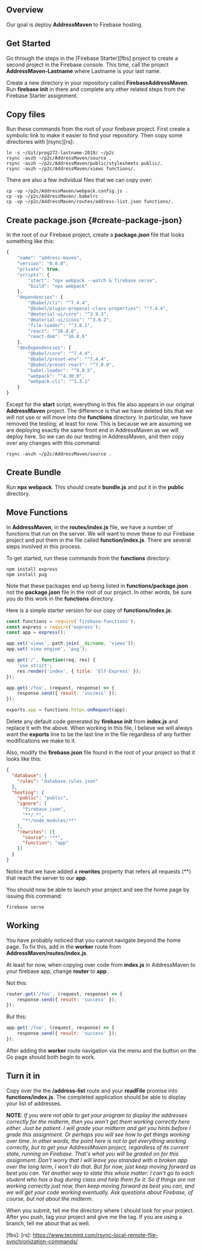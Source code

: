 ## Overview

Our goal is deploy **AddressMaven** to Firebase hosting.

## Get Started

Go through the steps in the [Firebase Starter][fbs] project to create a second project in the Firebase console. This time, call the project **AddressMaven-Lastname** where Lastname is your last name.

Create a new directory in your repository called **FirebaseAddressMaven**. Run **firebase init** in there and complete any other related steps from the Firebase Starter assignment.

## Copy files

Run these commands from the root of your firebase project. First create a symbolic link to make it easier to find your repository. Then copy some directories with [rsync][rs]:

```nohighlighting
ln -s ~/Git/prog272-lastname-2019/ ~/p2c
rsync -avzh ~/p2c/AddressMaven/source .
rsync -avzh ~/p2c/AddressMaven/public/stylesheets public/.
rsync -avzh ~/p2c/AddressMaven/views functions/.
```

There are also a few individual files that we can copy over:

```nohighlighting
cp -vp ~/p2c/AddressMaven/webpack.config.js .
cp -vp ~/p2c/AddressMaven/.babelrc .
cp -vp ~/p2c/AddressMaven/routes/address-list.json functions/.
```

## Create package.json {#create-package-json}

In the root of our Firebase project, create a **package.json** file that looks something like this:

```javascript
{
    "name": "address-maven",
    "version": "0.0.0",
    "private": true,
    "scripts": {
        "start": "npx webpack --watch & firebase serve",
        "build": "npx webpack"
    },
    "dependencies": {
        "@babel/cli": "^7.4.4",
        "@babel/plugin-proposal-class-properties": "^7.4.4",
        "@material-ui/core": "^3.9.3",
        "@material-ui/icons": "^3.0.2",
        "file-loader": "^3.0.1",
        "react": "^16.8.6",
        "react-dom": "^16.8.6"
    },
    "devDependencies": {
        "@babel/core": "^7.4.4",
        "@babel/preset-env": "^7.4.4",
        "@babel/preset-react": "^7.0.0",
        "babel-loader": "^8.0.5",
        "webpack": "^4.30.0",
        "webpack-cli": "^3.3.1"
    }
}
```

Except for the **start** script, everything in this file also appears in our original **AddressMaven** project. The difference is that we have deleted bits that we will not use or will move into the **functions** directory. In particular, we have removed the testing, at least for now. This is because we are assuming we are deploying exactly the same front end in AddressMaven as we will deploy here. So we can do our testing in AddressMaven, and then copy over any changes with this command:

    rsync -avzh ~/p2c/AddressMaven/source .

## Create Bundle

Run **npx webpack**. This should create **bundle.js** and put it in the **public** directory.    

## Move Functions

In **AddressMaven**, in the **routes/index.js** file, we have a number of functions that run on the server. We will want to move these to our Firebase project and put them in the file called **function/index.js**. There are several steps involved in this process.

To get started, run these commands from the **functions** directory:

    npm install express
    npm install pug

Note that these packages end up being listed in **functions/package.json** not the **package.json** file in the root of our project. In other words, be sure you do this work in the **functions** directory.

Here is a simple starter version for our copy of **functions/index.js**:

```javascript
const functions = require('firebase-functions');
const express = require('express');
const app = express();

app.set('views', path.join(__dirname, 'views'));
app.set('view engine', 'pug');

app.get('/', function(req, res) {
    'use strict';
    res.render('index', { title: 'Elf-Express' });
});

app.get('/foo', (request, response) => {
    response.send({ result: 'success' });
});

exports.app = functions.https.onRequest(app);
```

Delete any default code generated by **firebase init** from **index.js** and replace it with the above. When working in this file, I believe we will always want the **exports** line to be the last line in the file regardless of any further modifications we make to it.

Also, modify the **firebase.json** file found in the root of your project so that it looks like this:

```JSON
{
  "database": {
    "rules": "database.rules.json"
  },
  "hosting": {
    "public": "public",
    "ignore": [
      "firebase.json",
      "**/.*",
      "**/node_modules/**"
    ],
    "rewrites": [{
      "source": "**",
      "function": "app"
    }]
  }
}
```

Notice that we have added a **rewrites** property that refers all requests (\*\*) that reach the server to our **app**.

You should now be able to launch your project and see the home page by issuing this command:

    firebase serve

## Working

You have probably noticed that you cannot navigate beyond the home page. To fix this, add in the **worker** route from **AddressMaven/routes/index.js**.

At least for now, when copying over code from **index.js** in AddressMaven to your firebase app, change **router** to **app**.

Not this:

```javascript
router.get('/foo', (request, response) => {
    response.send({ result: 'success' });
});
```

But this:

```javascript
app.get('/foo', (request, response) => {
    response.send({ result: 'success' });
});
```

After adding the **worker** route navigation via the menu and the button on the Go page should both begin to work.

## Turn it in

Copy over the the **/address-list** route and your **readFile** promise into **functions/index.js**. The completed application should be able to display your list of addresses.

**NOTE**: _If you were not able to get your program to display the addresses correctly for the midterm, then you won't get them working correctly here either. Just be patient. I will grade your midterm and get you hints before I grade this assignment. Or perhaps you will see how to get things working over time. In other words, the point here is not to get everything working correctly, but to get your AddressMaven project, regardless of its current state, running on Firebase. That's what you will be graded on for this assignment. Don't worry that I will leave you stranded with a broken app over the long term, I won't do that. But for now, just keep moving forward as best you can. Yet another way to state this whole matter: I can't go to each student who has a bug during class and help them fix it. So if things are not working correctly just now, then keep moving forward as best you can, and we will get your code working eventually. Ask questions about Firebase, of course, but not about the midterm._

When you submit, tell me the directory where I should look for your project. After you push, tag your project and give me the tag. If you are using a branch, tell me about that as well.

[fbs]:
[rs]: https://www.tecmint.com/rsync-local-remote-file-synchronization-commands/
